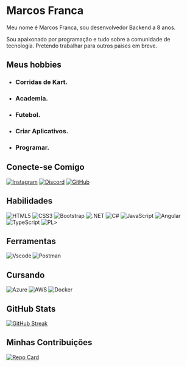 # Marcos Franca
Meu nome é Marcos Franca, sou desenvolvedor Backend a 8 anos. 

Sou apaixonado por programação e tudo sobre a comunidade de tecnologia. Pretendo trabalhar para outros paises em breve.

## Meus hobbies
- ### Corridas de Kart.
- ### Academia.
- ### Futebol.
- ### Criar Aplicativos.
- ### Programar.

## Conecte-se Comigo
[![Instagram](https://img.shields.io/badge/-Instagram-%23E4405F?style=for-the-badge&logo=instagram&logoColor=white)](https://www.instagram.com/marcosfranca91/) 
[![Discord](https://img.shields.io/badge/Discord-7289DA?style=for-the-badge&logo=discord&logoColor=white)](https://discord.com/channels/@marcos.franca91) 
[![GitHub](https://img.shields.io/badge/GitHub-100000?style=for-the-badge&logo=github&logoColor=white)](https://github.com/marcosfranca91) 

## Habilidades 
![HTML5](https://img.shields.io/badge/HTML5-E34F26?style=for-the-badge&logo=html5&logoColor=white)
![CSS3](https://img.shields.io/badge/CSS3-1572B6?style=for-the-badge&logo=css3&logoColor=white) 
![Bootstrap](https://img.shields.io/badge/-boostrap-0D1117?style=for-the-badge&logo=bootstrap&labelColor=0D1117)
![.NET](https://img.shields.io/badge/.NET-5C2D91?style=for-the-badge&logo=.net&logoColor=white)
![C#](https://img.shields.io/badge/C%23-239120?style=for-the-badge&logo=c-sharp&logoColor=white) 
![JavaScript](https://img.shields.io/badge/JavaScript-F7DF1E?style=for-the-badge&logo=javascript&logoColor=black) 
![Angular](https://img.shields.io/badge/Angular-DD0031?style=for-the-badge&logo=angular&logoColor=white)
![TypeScript](https://img.shields.io/badge/TypeScript-007ACC?style=for-the-badge&logo=typescript&logoColor=white)
![PL](https://img.shields.io/badge/PL%2FSQL-FFFFFF?style=for-the-badge&logo=oracle&logoColor=FF0000&labelColor=FFFFFF&color=FF0000)>

## Ferramentas
![Vscode](https://img.shields.io/badge/Vscode-007ACC?style=for-the-badge&logo=visual-studio-code&logoColor=white)
	![Postman](https://img.shields.io/badge/Postman-FF6C37.svg?style=for-the-badge&logo=Postman&logoColor=white)

## Cursando
![Azure](https://img.shields.io/badge/Azure-blue?style=for-the-badge&logo=microsoft%20azure&logoColor=blue&labelColor=FFFFFF&link=https%3A%2F%2Fimages.app.goo.gl%2FK7PN1jYJd57x4q7A8)
![AWS](https://img.shields.io/badge/AWS-000.svg?style=for-the-badge&logo=amazon-aws&logoColor=white)
![Docker](https://img.shields.io/badge/Docker-20232A?style=for-the-badge&logo=&logoColor=white) 


## GitHub Stats
[![GitHub Streak](https://streak-stats.demolab.com?user=MarcosFranca91&theme=vue-dark&hide_border=true&locale=pt_BR)](https://git.io/streak-stats)

## Minhas Contribuições
[![Repo Card](https://github-readme-stats.vercel.app/api/pin/?username=MarcosFranca91&repo=dio-lab-open-source&bg_color=000&border_color=30A3DC&show_icons=true&icon_color=30A3DC&title_color=E94D5F&text_color=FFF)](https://github.com/MarcosFranca91/dio-lab-open-source)
